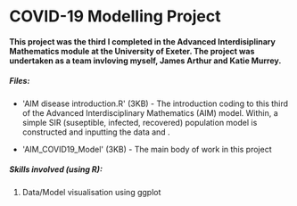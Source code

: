 # COVID-19 Modelling Project

#### This project was the third I completed in the Advanced Interdisiplinary Mathematics module at the University of Exeter. The project was undertaken as a team invloving myself, James Arthur and Katie Murrey.

##### Files:
- 'AIM disease introduction.R' (3KB) - The introduction coding to this third of the Advanced Interdisciplinary Mathematics (AIM) model. Within, a simple SIR (suseptible, infected, recovered) population model is constructed and inputting the data and .

- 'AIM_COVID19_Model' (3KB) - The main body of work in this project

##### Skills involved (using <b>R</b>):
1. Data/Model visualisation using ggplot
